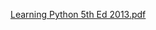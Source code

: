 [Learning Python 5th Ed 2013.pdf](https://github.com/TrangTranThu/Python/files/11461074/Learning.Python.5th.Ed.2013.pdf)
